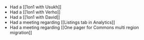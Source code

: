 * Had a [[1on1 with Usukh]]
* Had a [[1on1 with Verho]]
* Had a [[1on1 with David]]
* Had a meeting regarding [[Listings tab in Analytics]]
* Had a meeting regarding [[One pager for Commons multi region migration]]